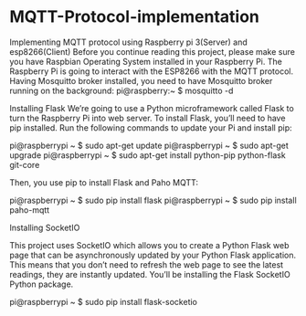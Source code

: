 # MQTT-Protocol-implementation
Implementing MQTT protocol using Raspberry pi 3(Server) and esp8266(Client)
Before you continue reading this project, please make sure you have Raspbian Operating System installed in your Raspberry Pi.
The Raspberry Pi is going to interact with the ESP8266 with the MQTT protocol. Having Mosquitto broker installed, you need to have Mosquitto broker running on the background:
pi@raspberry:~ $ mosquitto -d

Installing Flask
We’re going to use a Python microframework called Flask to turn the Raspberry Pi into web server.
To install Flask, you’ll need to have pip installed. Run the following commands to update your Pi and install pip:

pi@raspberrypi ~ $ sudo apt-get update
pi@raspberrypi ~ $ sudo apt-get upgrade
pi@raspberrypi ~ $ sudo apt-get install python-pip python-flask git-core

Then, you use pip to install Flask and Paho MQTT:

pi@raspberrypi ~ $ sudo pip install flask
pi@raspberrypi ~ $ sudo pip install paho-mqtt

Installing SocketIO

This project uses SocketIO which allows you to create a Python Flask web page that can be asynchronously updated by your Python Flask application. This means that you don’t need to refresh the web page to see the latest readings, they are instantly updated. You’ll be installing the Flask SocketIO Python package.

pi@raspberrypi ~ $ sudo pip install flask-socketio
